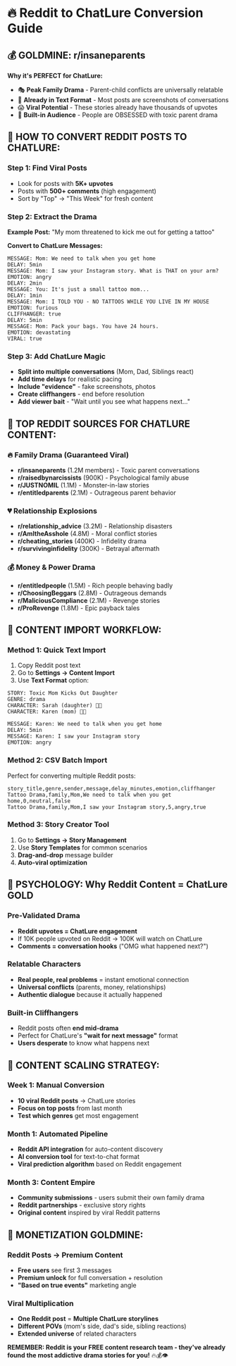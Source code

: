 # 🔥 Reddit to ChatLure Conversion Guide

## 💰 GOLDMINE: r/insaneparents

**Why it's PERFECT for ChatLure:**

- 🎭 **Peak Family Drama** - Parent-child conflicts are universally relatable
- 📱 **Already in Text Format** - Most posts are screenshots of conversations
- 😱 **Viral Potential** - These stories already have thousands of upvotes
- 🎯 **Built-in Audience** - People are OBSESSED with toxic parent drama

## 📱 **HOW TO CONVERT REDDIT POSTS TO CHATLURE:**

### **Step 1: Find Viral Posts**

- Look for posts with **5K+ upvotes**
- Posts with **500+ comments** (high engagement)
- Sort by "Top" → "This Week" for fresh content

### **Step 2: Extract the Drama**

**Example Post:** "My mom threatened to kick me out for getting a tattoo"

**Convert to ChatLure Messages:**

```
MESSAGE: Mom: We need to talk when you get home
DELAY: 5min
MESSAGE: Mom: I saw your Instagram story. What is THAT on your arm?
EMOTION: angry
DELAY: 2min
MESSAGE: You: It's just a small tattoo mom...
DELAY: 1min
MESSAGE: Mom: I TOLD YOU - NO TATTOOS WHILE YOU LIVE IN MY HOUSE
EMOTION: furious
CLIFFHANGER: true
DELAY: 5min
MESSAGE: Mom: Pack your bags. You have 24 hours.
EMOTION: devastating
VIRAL: true
```

### **Step 3: Add ChatLure Magic**

- **Split into multiple conversations** (Mom, Dad, Siblings react)
- **Add time delays** for realistic pacing
- **Include "evidence"** - fake screenshots, photos
- **Create cliffhangers** - end before resolution
- **Add viewer bait** - "Wait until you see what happens next..."

## 🎯 **TOP REDDIT SOURCES FOR CHATLURE CONTENT:**

### **🔥 Family Drama (Guaranteed Viral)**

- **r/insaneparents** (1.2M members) - Toxic parent conversations
- **r/raisedbynarcissists** (900K) - Psychological family abuse
- **r/JUSTNOMIL** (1.1M) - Monster-in-law stories
- **r/entitledparents** (2.1M) - Outrageous parent behavior

### **💔 Relationship Explosions**

- **r/relationship_advice** (3.2M) - Relationship disasters
- **r/AmItheAsshole** (4.8M) - Moral conflict stories
- **r/cheating_stories** (400K) - Infidelity drama
- **r/survivinginfidelity** (300K) - Betrayal aftermath

### **💰 Money & Power Drama**

- **r/entitledpeople** (1.5M) - Rich people behaving badly
- **r/ChoosingBeggars** (2.8M) - Outrageous demands
- **r/MaliciousCompliance** (2.1M) - Revenge stories
- **r/ProRevenge** (1.8M) - Epic payback tales

## 📝 **CONTENT IMPORT WORKFLOW:**

### **Method 1: Quick Text Import**

1. Copy Reddit post text
2. Go to **Settings → Content Import**
3. Use **Text Format** option:

```
STORY: Toxic Mom Kicks Out Daughter
GENRE: drama
CHARACTER: Sarah (daughter) 👩‍🎓
CHARACTER: Karen (mom) 👩‍💼

MESSAGE: Karen: We need to talk when you get home
DELAY: 5min
MESSAGE: Karen: I saw your Instagram story
EMOTION: angry
```

### **Method 2: CSV Batch Import**

Perfect for converting multiple Reddit posts:

```csv
story_title,genre,sender,message,delay_minutes,emotion,cliffhanger
Tattoo Drama,family,Mom,We need to talk when you get home,0,neutral,false
Tattoo Drama,family,Mom,I saw your Instagram story,5,angry,true
```

### **Method 3: Story Creator Tool**

1. Go to **Settings → Story Management**
2. Use **Story Templates** for common scenarios
3. **Drag-and-drop** message builder
4. **Auto-viral optimization**

## 🧠 **PSYCHOLOGY: Why Reddit Content = ChatLure GOLD**

### **Pre-Validated Drama**

- **Reddit upvotes = ChatLure engagement**
- If 10K people upvoted on Reddit → 100K will watch on ChatLure
- **Comments = conversation hooks** ("OMG what happened next?")

### **Relatable Characters**

- **Real people, real problems** = instant emotional connection
- **Universal conflicts** (parents, money, relationships)
- **Authentic dialogue** because it actually happened

### **Built-in Cliffhangers**

- Reddit posts often **end mid-drama**
- Perfect for ChatLure's **"wait for next message"** format
- **Users desperate** to know what happens next

## 🚀 **CONTENT SCALING STRATEGY:**

### **Week 1: Manual Conversion**

- **10 viral Reddit posts** → ChatLure stories
- **Focus on top posts** from last month
- **Test which genres** get most engagement

### **Month 1: Automated Pipeline**

- **Reddit API integration** for auto-content discovery
- **AI conversion tool** for text-to-chat format
- **Viral prediction algorithm** based on Reddit engagement

### **Month 3: Content Empire**

- **Community submissions** - users submit their own family drama
- **Reddit partnerships** - exclusive story rights
- **Original content** inspired by viral Reddit patterns

## 💸 **MONETIZATION GOLDMINE:**

### **Reddit Posts → Premium Content**

- **Free users** see first 3 messages
- **Premium unlock** for full conversation + resolution
- **"Based on true events"** marketing angle

### **Viral Multiplication**

- **One Reddit post** = **Multiple ChatLure storylines**
- **Different POVs** (mom's side, dad's side, sibling reactions)
- **Extended universe** of related characters

**REMEMBER: Reddit is your FREE content research team - they've already found the most addictive drama stories for you!** 🔥💰👁️
